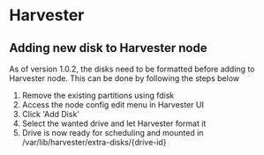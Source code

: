 # Harvester

## Adding new disk to Harvester node

As of version 1.0.2, the disks need to be formatted before adding to Harvester node. This can be done by following the steps below

1. Remove the existing partitions using fdisk
2. Access the node config edit menu in Harvester UI
3. Click 'Add Disk'
4. Select the wanted drive and let Harvester format it
5. Drive is now ready for scheduling and mounted in /var/lib/harvester/extra-disks/{drive-id}
